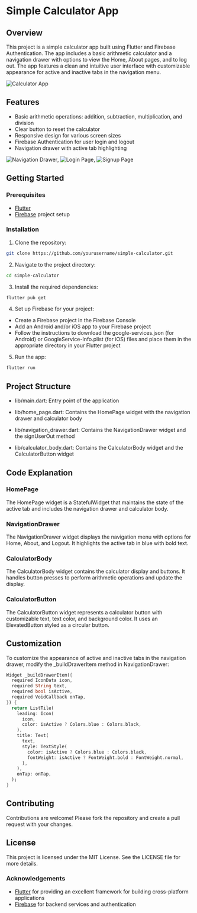 # Simple Calculator App

## Overview

This project is a simple calculator app built using Flutter and Firebase Authentication. The app includes a basic arithmetic calculator and a navigation drawer with options to view the Home, About pages, and to log out. The app features a clean and intuitive user interface with customizable appearance for active and inactive tabs in the navigation menu.

![Calculator App](./lib/images/Calculator-Page.jpg)

## Features

- Basic arithmetic operations: addition, subtraction, multiplication, and division
- Clear button to reset the calculator
- Responsive design for various screen sizes
- Firebase Authentication for user login and logout
- Navigation drawer with active tab highlighting

![Navigation Drawer](./lib/images/Menu.jpg), ![Login Page](./lib/images/Login-Page.jpg), ![Signup Page](./lib/images/signup-Page.jpg)

## Getting Started

### Prerequisites

- [Flutter](https://flutter.dev/docs/get-started/install)
- [Firebase](https://firebase.google.com/) project setup

### Installation

1. Clone the repository:

```bash
git clone https://github.com/yourusername/simple-calculator.git
```

2. Navigate to the project directory:

```bash
cd simple-calculator
```

3. Install the required dependencies:

```bash
flutter pub get
```

4. Set up Firebase for your project:

- Create a Firebase project in the Firebase Console
- Add an Android and/or iOS app to your Firebase project
- Follow the instructions to download the google-services.json (for Android) or GoogleService-Info.plist (for iOS) files and place them in the appropriate directory in your Flutter project

5. Run the app:

```bash
flutter run
```

## Project Structure

- lib/main.dart: Entry point of the application

- lib/home_page.dart: Contains the HomePage widget with the navigation drawer and calculator body
- lib/navigation_drawer.dart: Contains the NavigationDrawer widget and the signUserOut method
- lib/calculator_body.dart: Contains the CalculatorBody widget and the CalculatorButton widget

## Code Explanation

### HomePage

The HomePage widget is a StatefulWidget that maintains the state of the active tab and includes the navigation drawer and calculator body.

### NavigationDrawer

The NavigationDrawer widget displays the navigation menu with options for Home, About, and Logout. It highlights the active tab in blue with bold text.

### CalculatorBody

The CalculatorBody widget contains the calculator display and buttons. It handles button presses to perform arithmetic operations and update the display.

### CalculatorButton

The CalculatorButton widget represents a calculator button with customizable text, text color, and background color. It uses an ElevatedButton styled as a circular button.

## Customization

To customize the appearance of active and inactive tabs in the navigation drawer, modify the \_buildDrawerItem method in NavigationDrawer:

```dart
Widget _buildDrawerItem({
  required IconData icon,
  required String text,
  required bool isActive,
  required VoidCallback onTap,
}) {
  return ListTile(
    leading: Icon(
      icon,
      color: isActive ? Colors.blue : Colors.black,
    ),
    title: Text(
      text,
      style: TextStyle(
        color: isActive ? Colors.blue : Colors.black,
        fontWeight: isActive ? FontWeight.bold : FontWeight.normal,
      ),
    ),
    onTap: onTap,
  );
}
```

## Contributing

Contributions are welcome! Please fork the repository and create a pull request with your changes.

## License

This project is licensed under the MIT License. See the LICENSE file for more details.

### Acknowledgements

- [Flutter](https://flutter.dev/docs/get-started/install) for providing an excellent framework for building cross-platform applications
- [Firebase](https://firebase.google.com/) for backend services and authentication
